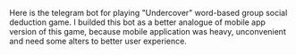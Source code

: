 Here is the telegram bot for playing "Undercover" word-based group social deduction game. I builded this bot as a better analogue of mobile app version of this game, because mobile application was heavy, unconvenient and need some alters to better user experience.
